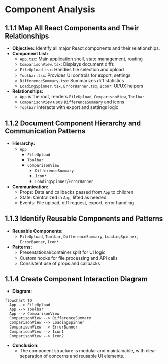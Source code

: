 # Component Analysis

## 1.1.1 Map All React Components and Their Relationships
- **Objective:** Identify all major React components and their relationships.
- **Component List:**
  - `App.tsx`: Main application shell, state management, routing
  - `ComparisonView.tsx`: Displays document diffs
  - `FileUpload.tsx`: Handles file selection and upload
  - `Toolbar.tsx`: Provides UI controls for export, settings
  - `DifferenceSummary.tsx`: Summarizes diff statistics
  - `LoadingSpinner.tsx`, `ErrorBanner.tsx`, `Icon*`: UI/UX helpers
- **Relationships:**
  - `App` is the root, renders `FileUpload`, `ComparisonView`, `Toolbar`
  - `ComparisonView` uses `DifferenceSummary` and icons
  - `Toolbar` interacts with export and settings logic

## 1.1.2 Document Component Hierarchy and Communication Patterns
- **Hierarchy:**
  - `App`
    - `FileUpload`
    - `Toolbar`
    - `ComparisonView`
      - `DifferenceSummary`
      - `Icon*`
      - `LoadingSpinner`/`ErrorBanner`
- **Communication:**
  - Props: Data and callbacks passed from `App` to children
  - State: Centralized in `App`, lifted as needed
  - Events: File upload, diff request, export, error handling

## 1.1.3 Identify Reusable Components and Patterns
- **Reusable Components:**
  - `FileUpload`, `Toolbar`, `DifferenceSummary`, `LoadingSpinner`, `ErrorBanner`, `Icon*`
- **Patterns:**
  - Presentational/container split for UI logic
  - Custom hooks for file processing and API calls
  - Consistent use of props and callbacks

## 1.1.4 Create Component Interaction Diagram
- **Diagram:**

```mermaid
flowchart TD
  App --> FileUpload
  App --> Toolbar
  App --> ComparisonView
  ComparisonView --> DifferenceSummary
  ComparisonView --> LoadingSpinner
  ComparisonView --> ErrorBanner
  ComparisonView --> Icon1
  ComparisonView --> Icon2
```

- **Conclusion:**
  - The component structure is modular and maintainable, with clear separation of concerns and reusable UI elements. 